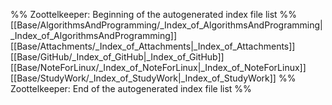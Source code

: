%% Zoottelkeeper: Beginning of the autogenerated index file list  %%
 [[Base/AlgorithmsAndProgramming/_Index_of_AlgorithmsAndProgramming|_Index_of_AlgorithmsAndProgramming]]
 [[Base/Attachments/_Index_of_Attachments|_Index_of_Attachments]]
 [[Base/GitHub/_Index_of_GitHub|_Index_of_GitHub]]
 [[Base/NoteForLinux/_Index_of_NoteForLinux|_Index_of_NoteForLinux]]
 [[Base/StudyWork/_Index_of_StudyWork|_Index_of_StudyWork]]
%% Zoottelkeeper: End of the autogenerated index file list  %%
